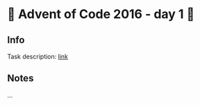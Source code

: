 # 🎄 Advent of Code 2016 - day 1 🎄

## Info

Task description: [link](https://adventofcode.com/2016/day/1)

## Notes

...
